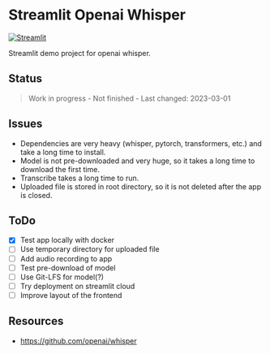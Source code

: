 # Streamlit Openai Whisper

[![Streamlit](https://img.shields.io/badge/Go%20To-Streamlit%20Cloud-red?logo=streamlit)](https://streamlit.io/)

Streamlit demo project for openai whisper.

## Status

> Work in progress - Not finished - Last changed: 2023-03-01

## Issues

- Dependencies are very heavy (whisper, pytorch, transformers, etc.) and take a long time to install.
- Model is not pre-downloaded and very huge, so it takes a long time to download the first time.
- Transcribe takes a long time to run.
- Uploaded file is stored in root directory, so it is not deleted after the app is closed.

## ToDo

- [x] Test app locally with docker
- [ ] Use temporary directory for uploaded file
- [ ] Add audio recording to app
- [ ] Test pre-download of model
- [ ] Use Git-LFS for model(?)
- [ ] Try deployment on streamlit cloud
- [ ] Improve layout of the frontend

## Resources

- <https://github.com/openai/whisper>
